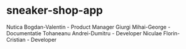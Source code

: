 # sneaker-shop-app
Nutica Bogdan-Valentin - Product Manager
Giurgi Mihai-George - Documentatie
Tohaneanu Andrei-Dumitru - Developer
Niculae Florin-Cristian - Developer
